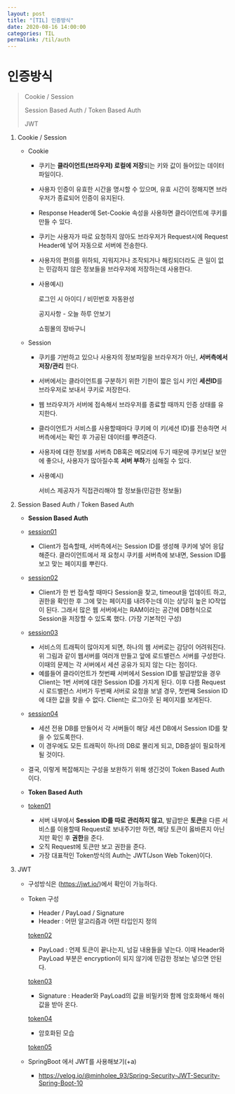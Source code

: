 ```yaml
---
layout: post
title: "[TIL] 인증방식"
date: 2020-08-16 14:00:00
categories: TIL
permalink: /til/auth
---
```




# 인증방식

> Cookie / Session
>
> Session Based Auth / Token Based Auth
>
> JWT

1. Cookie / Session

   - Cookie 

     - 쿠키는 **클라이언트(브라우저) 로컬에 저장**되는 키와 값이 들어있는 데이터 파일이다.

     - 사용자 인증이 유효한 시간을 명시할 수 있으며, 유효 시간이 정해지면 브라우저가 종료되어 인증이 유지된다.

     - Response Header에 Set-Cookie 속성을 사용하면 클라이언트에 쿠키를 만들 수 있다.

     - 쿠키는 사용자가 따로 요청하지 않아도 브라우저가 Request시에 Request Header에 넣어 자동으로 서버에 전송한다.

     - 사용자의 편의를 위하되, 지워지거나 조작되거나 해킹되더라도 큰 일이 없는 민감하지 않은 정보들을 브라우저에 저장하는데 사용한다.

     - 사용예시) 

       로그인 시 아이디 / 비민번호 자동완성

       공지사항 - 오늘 하루 안보기

       쇼핑몰의 장바구니

   - Session

     - 쿠키를 기반하고 있으나 사용자의 정보파일을 브라우저가 아닌, **서버측에서 저장/관리** 한다.

     - 서버에서는 클라이언트를 구분하기 위한 기한이 짧은 임시 키인 **세션ID**를 브라우저로 보내서 쿠키로 저장한다.

     -  웹 브라우저가 서버에 접속해서 브라우저를 종료할 때까지 인증 상태를 유지한다.

     - 클라이언트가 서비스를 사용할때마다 쿠키에 이 키(세션 ID)를 전송하면 서버측에서는 확인 후 가공된 데이터를 뿌려준다.

     - 사용자에 대한 정보를 서버측 DB혹은 메모리에 두기 때문에 쿠키보단 보안에 좋으나, 사용자가 많아질수록 **서버 부하**가 심해질 수 있다. 

     - 사용예시)

       서비스 제공자가 직접관리해야 할 정보들(민감한 정보들)

2. Session Based Auth / Token Based Auth

   - **Session Based Auth**
   - [session01](/img/session01.JPG)
     - Client가 접속할때, 서버측에서는 Session ID를 생성해 쿠키에 넣어 응답해준다. 클라이언트에서 재 요청시  쿠키를 서버측에 보내면, Session ID를 보고 맞는 페이지를 뿌린다.
   - [session02](/img/session02.JPG)
     - Client가 한 번 접속할 때마다 Session을 찾고, timeout을 업데이트 하고, 권한을 확인한 후 그에 맞는 페이지를 내려주는데 이는 상당히 높은 IO작업이 된다. 그래서 많은 웹 서버에서는 RAM이라는 공간에 DB형식으로 Session을 저장할 수 있도록 했다. (가장 기본적인 구성)
   - [session03](/img/session03.JPG)
     - 서비스의 트래픽이 많아지게 되면, 하나의 웹 서버로는 감당이 어려워진다. 위 그림과 같이 웹서버를 여러개 만들고 앞에 로드밸런스 서버를 구성한다. 이때의 문제는 각 서버에서 세션 공유가 되지 않는 다는 점이다.
     - 예를들어 클라이언트가 첫번째 서버에서 Session ID를 발급받았을 경우 Client는 1번 서버에 대한 Session ID를 가지게 된다. 이후 다름 Request시 로드밸런스 서버가 두번째 서버로  요청을 보낼 경우, 첫번째 Session ID에 대한 값을 찾을 수 없다. Client는 로그아웃 된 페이지를 보게된다.
   - [session04](/img/session04.JPG)
     - 세션 전용 DB를 만들어서 각 서버들이 해당 세션 DB에서 Session ID를 찾을 수 있도록한다.
     - 이 경우에도 모든 트래픽이 하나의 DB로 몰리게 되고, DB증설이 필요하게 될 것이다. 
   - 결국, 이렇게 복잡해지는 구성을 보완하기 위해 생긴것이 Token Based Auth이다.

   

   - **Token Based Auth**
   - [token01](/img/token01.JPG)
     - 서버 내부에서 **Session ID를 따로 관리하지 않고**, 발급받은 **토큰**을 다른 서비스를 이용할때 Request로 보내주기만 하면, 해당 토큰이 옳바른지 아닌지만 확인 후 **권한**을 준다.
     - 오직 Request에 토큰만 보고 권한을 준다.
     - 가장 대표적인 Token방식의 Auth는 JWT(Json Web Token)이다.

3. JWT

   - 구성방식은 (<https://jwt.io/>)에서 확인이 가능하다.

   - Token 구성

     - Header / PayLoad / Signature
     - Header : 어떤 알고리즘과 어떤 타입인지 정의

     [token02](/img/token02.JPG)

     - PayLoad : 언제 토큰이 끝나는지, 넘길 내용들을 넣는다. 이때 Header와 PayLoad 부분은 encryption이 되지 않기에 민감한 정보는 넣으면 안된다.

     [token03](/img/token03.JPG)

     - Signature : Header와 PayLoad의 값을 비밀키와 함께 암호화해서 해쉬값을 받아 온다.

     [token04](/img/token04.JPG)

     - 암호화된 모습

     [token05](/img/token05.JPG)

   - SpringBoot 에서 JWT를 사용해보기(+a)

     - <https://velog.io/@minholee_93/Spring-Security-JWT-Security-Spring-Boot-10> 
